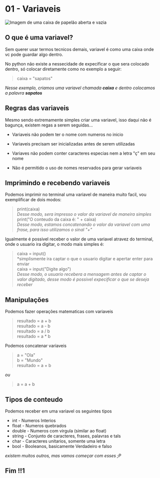 # 01 - Variaveis

![Imagem de uma caixa de papelão aberta e vazia](http://www.desouzabrown.com/wp-content/uploads/2014/07/wpid-boxes.png)

## O que é uma variavel?

Sem querer usar termos tecnicos demais, variavel é como uma caixa onde vc pode guardar algo dentro.

No python não existe a nessecidade de expecificar o que sera colocado dentro, só colocar diretamente como no exemplo a seguir:

>caixa = "sapatos"

*Nesse exemplo, criamos uma variavel chamada **caixa** e dentro colocamos a palavra **sapatos***

## Regras das variaveis

Mesmo sendo extremamente simples criar uma variavel, isso daqui não é bagunça, existem regas a serem seguidas...

* Variaveis não podem ter o nome com numeros no inicio

* Variaveis precisam ser inicializadas antes de serem utilizadas

* Variaves não podem conter caracteres especias nem a letra "ç" em seu nome

* Não é permitido o uso de nomes reservados para gerar variaveis

## Imprimindo e recebendo variaveis

Podemos imprimir no terminal uma variavel de maneira muito facil, vou exemplificar de dois modos:

>print(caixa)  
*Desse modo, sera impresso o valor da variavel de maneira simples*
>print("O conteudo da caixa é: " + caixa)  
*Desse modo, estamos concatenando o valor da variavel com uma frase, para isso utilizamos o sinal "+"*

Igualmente é possivel receber o valor de uma variavel atravez do terminal, onde o usuario ira digitar, o modo mais simples é:

>caixa = input()  
*simplismente ira captar o que o usuario digitar e apertar enter para enviar  
>caixa = input("Digite algo")  
*Desse modo, o usuario recebera a mensagem antes de captar o valor digitado, desse modo é possivel expecificar o que se deseja receber*

## Manipulações

Podemos fazer operações matematicas com variaveis

>resultado = a + b  
>resultado = a - b  
>resultado = a / b  
>resultado = a * b

Podemos concatenar variaveis

>a = "Ola"  
>b = "Mundo"  
>resultado = a + b

*ou*

>a = a + b

## Tipos de conteudo

Podemos receber em uma variavel os seguintes tipos

* int - Numeros Interios
* float - Numeros quebrados
* double - Numeros com virgula (similar ao float)
* string - Conjunto de caracteres, frases, palavras e tals
* char - Caracteres unitarios, somente uma letra
* bool - Booleanos, basicamente Verdadeiro e falso

*existem muitos outros, mas vamos começar com esses ;P*

## Fim !!1
